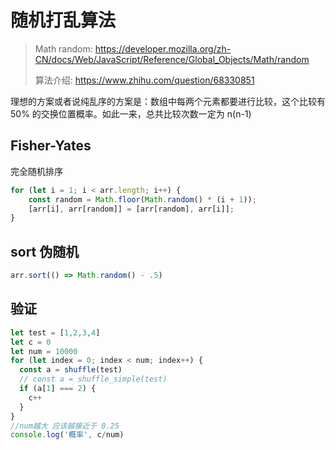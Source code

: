 # 随机打乱算法

> Math random: https://developer.mozilla.org/zh-CN/docs/Web/JavaScript/Reference/Global_Objects/Math/random
>
> 算法介绍: https://www.zhihu.com/question/68330851



理想的方案或者说纯乱序的方案是：数组中每两个元素都要进行比较，这个比较有 50% 的交换位置概率。如此一来，总共比较次数一定为 n(n-1)

## Fisher-Yates

完全随机排序

```js
for (let i = 1; i < arr.length; i++) {
    const random = Math.floor(Math.random() * (i + 1));
    [arr[i], arr[random]] = [arr[random], arr[i]];
}
```

## sort 伪随机

```js
arr.sort(() => Math.random() - .5)
```

## 验证

```js
let test = [1,2,3,4]
let c = 0
let num = 10000
for (let index = 0; index < num; index++) {
  const a = shuffle(test)
  // const a = shuffle_simple(test)
  if (a[1] === 2) {
    c++
  }
}
//num越大 应该越接近于 0.25
console.log('概率', c/num)
```
